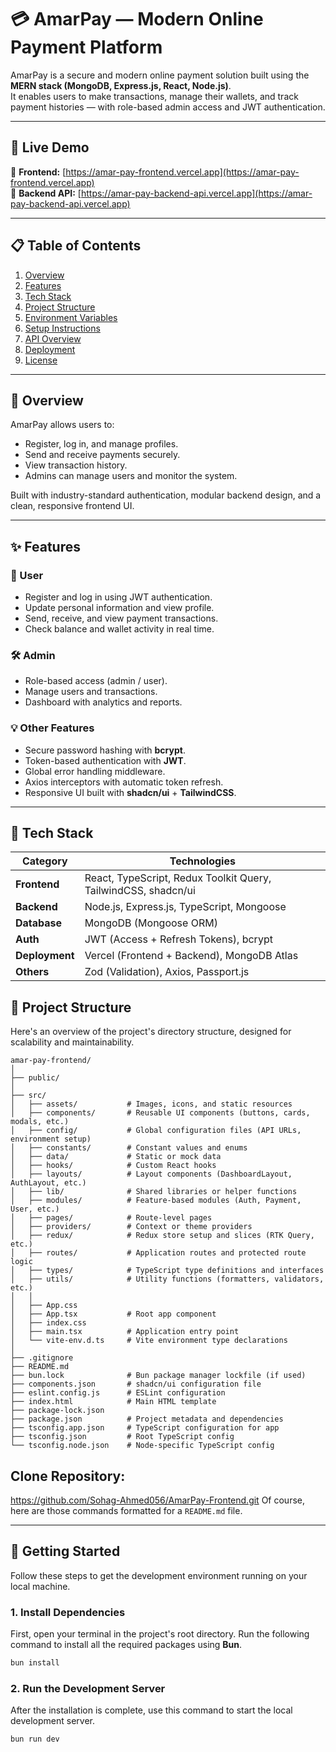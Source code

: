 # 💳 AmarPay — Modern Online Payment Platform

AmarPay is a secure and modern online payment solution built using the **MERN stack (MongoDB, Express.js, React, Node.js)**.  
It enables users to make transactions, manage their wallets, and track payment histories — with role-based admin access and JWT authentication.

---

## 🚀 Live Demo

🔗 **Frontend:** [https://amar-pay-frontend.vercel.app](https://amar-pay-frontend.vercel.app)  
🔗 **Backend API:** [https://amar-pay-backend-api.vercel.app](https://amar-pay-backend-api.vercel.app)

---

## 📋 Table of Contents

1. [Overview](#-overview)
2. [Features](#-features)
3. [Tech Stack](#-tech-stack)
4. [Project Structure](#-project-structure)
5. [Environment Variables](#️-environment-variables)
6. [Setup Instructions](#️-setup-instructions)
7. [API Overview](#-api-overview)
8. [Deployment](#-deployment)
9. [License](#-license)

---

## 🧭 Overview

AmarPay allows users to:
- Register, log in, and manage profiles.
- Send and receive payments securely.
- View transaction history.
- Admins can manage users and monitor the system.

Built with industry-standard authentication, modular backend design, and a clean, responsive frontend UI.

---

## ✨ Features

### 👤 User
- Register and log in using JWT authentication.
- Update personal information and view profile.
- Send, receive, and view payment transactions.
- Check balance and wallet activity in real time.

### 🛠️ Admin
- Role-based access (admin / user).
- Manage users and transactions.
- Dashboard with analytics and reports.

### 💡 Other Features
- Secure password hashing with **bcrypt**.
- Token-based authentication with **JWT**.
- Global error handling middleware.
- Axios interceptors with automatic token refresh.
- Responsive UI built with **shadcn/ui** + **TailwindCSS**.

---

## 🧰 Tech Stack

| Category | Technologies |
|-----------|---------------|
| **Frontend** | React, TypeScript, Redux Toolkit Query, TailwindCSS, shadcn/ui |
| **Backend** | Node.js, Express.js, TypeScript, Mongoose |
| **Database** | MongoDB (Mongoose ORM) |
| **Auth** | JWT (Access + Refresh Tokens), bcrypt |
| **Deployment** | Vercel (Frontend + Backend), MongoDB Atlas |
| **Others** | Zod (Validation), Axios, Passport.js |


## 📁 Project Structure

Here's an overview of the project's directory structure, designed for scalability and maintainability.

```
amar-pay-frontend/
│
├── public/
│
├── src/
│   ├── assets/           # Images, icons, and static resources
│   ├── components/       # Reusable UI components (buttons, cards, modals, etc.)
│   ├── config/           # Global configuration files (API URLs, environment setup)
│   ├── constants/        # Constant values and enums
│   ├── data/             # Static or mock data
│   ├── hooks/            # Custom React hooks
│   ├── layouts/          # Layout components (DashboardLayout, AuthLayout, etc.)
│   ├── lib/              # Shared libraries or helper functions
│   ├── modules/          # Feature-based modules (Auth, Payment, User, etc.)
│   ├── pages/            # Route-level pages
│   ├── providers/        # Context or theme providers
│   ├── redux/            # Redux store setup and slices (RTK Query, etc.)
│   ├── routes/           # Application routes and protected route logic
│   ├── types/            # TypeScript type definitions and interfaces
│   ├── utils/            # Utility functions (formatters, validators, etc.)
│   │
│   ├── App.css
│   ├── App.tsx           # Root app component
│   ├── index.css
│   ├── main.tsx          # Application entry point
│   └── vite-env.d.ts     # Vite environment type declarations
│
├── .gitignore
├── README.md
├── bun.lock              # Bun package manager lockfile (if used)
├── components.json       # shadcn/ui configuration file
├── eslint.config.js      # ESLint configuration
├── index.html            # Main HTML template
├── package-lock.json
├── package.json          # Project metadata and dependencies
├── tsconfig.app.json     # TypeScript configuration for app
├── tsconfig.json         # Root TypeScript config
└── tsconfig.node.json    # Node-specific TypeScript config
```
## Clone Repository:
https://github.com/Sohag-Ahmed056/AmarPay-Frontend.git
Of course, here are those commands formatted for a `README.md` file.

-----

## 🚀 Getting Started

Follow these steps to get the development environment running on your local machine.

### 1\. Install Dependencies

First, open your terminal in the project's root directory. Run the following command to install all the required packages using **Bun**.

```bash
bun install
```

### 2\. Run the Development Server

After the installation is complete, use this command to start the local development server. 

```bash
bun run dev
```


